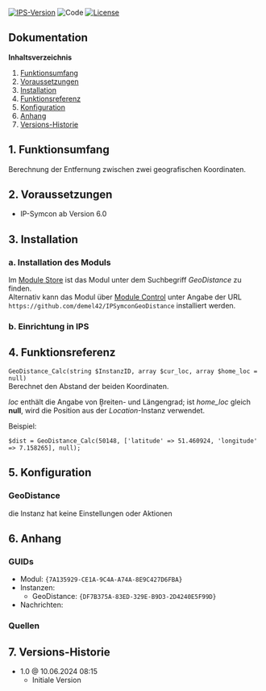 [![IPS-Version](https://img.shields.io/badge/Symcon_Version-6.0+-red.svg)](https://www.symcon.de/service/dokumentation/entwicklerbereich/sdk-tools/sdk-php/)
![Code](https://img.shields.io/badge/Code-PHP-blue.svg)
[![License](https://img.shields.io/badge/License-CC%20BY--NC--SA%204.0-green.svg)](https://creativecommons.org/licenses/by-nc-sa/4.0/)

## Dokumentation

**Inhaltsverzeichnis**

1. [Funktionsumfang](#1-funktionsumfang)
2. [Voraussetzungen](#2-voraussetzungen)
3. [Installation](#3-installation)
4. [Funktionsreferenz](#4-funktionsreferenz)
5. [Konfiguration](#5-konfiguration)
6. [Anhang](#6-anhang)
7. [Versions-Historie](#7-versions-historie)

## 1. Funktionsumfang

Berechnung der Entfernung zwischen zwei geografischen Koordinaten.

## 2. Voraussetzungen

- IP-Symcon ab Version 6.0

## 3. Installation

### a. Installation des Moduls

Im [Module Store](https://www.symcon.de/service/dokumentation/komponenten/verwaltungskonsole/module-store/) ist das Modul unter dem Suchbegriff *GeoDistance* zu finden.<br>
Alternativ kann das Modul über [Module Control](https://www.symcon.de/service/dokumentation/modulreferenz/module-control/) unter Angabe der URL `https://github.com/demel42/IPSymconGeoDistance` installiert werden.

### b. Einrichtung in IPS

## 4. Funktionsreferenz

`GeoDistance_Calc(string $InstanzID, array $cur_loc, array $home_loc = null)`<br>
Berechnet den Abstand der beiden Koordinaten.

_loc_ enthält die Angabe von Ḇreiten- und Längengrad; ist _home_loc_ gleich **null**, wird die Position aus der _Location_-Instanz verwendet.

Beispiel:
```
$dist = GeoDistance_Calc(50148, ['latitude' => 51.460924, 'longitude' => 7.158265], null);
```

## 5. Konfiguration

### GeoDistance

die Instanz hat keine Einstellungen oder Aktionen

## 6. Anhang

### GUIDs
- Modul: `{7A135929-CE1A-9C4A-A74A-8E9C427D6FBA}`
- Instanzen:
  - GeoDistance: `{DF7B375A-83ED-329E-B9D3-2D4240E5F99D}`
- Nachrichten:

### Quellen

## 7. Versions-Historie

- 1.0 @ 10.06.2024 08:15
  - Initiale Version

